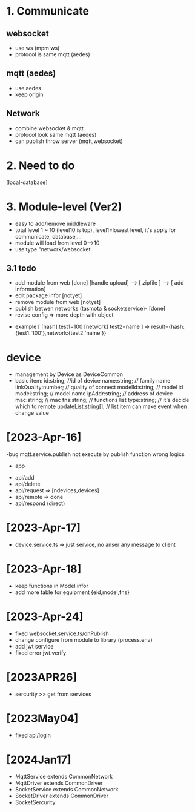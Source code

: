 # 1. Communicate
## websocket
- use ws (mpm ws)
- protocol is same mqtt (aedes)
## mqtt (aedes)
- use aedes
- keep origin
## Network
- combine websocket & mqtt
- protocol look same mqtt (aedes)
- can publish throw server (mqtt,websocket)
# 2. Need to do
[local-database]

# 3. Module-level (Ver2)
- easy to add/remove middleware
- total level 1 ~ 10 (level10 is top), level1=lowest level, it's apply for communicate, database,...
- module will load from level 0-->10
- use type "network/websocket
## 3.1 todo
- add module from web [done]
    [handle upload] --> [ zipfile ] --> [ add information]
- edit package infor [notyet]
- remove module from web [notyet]
- publish betwen networks (tasmota & socketservice)- [done]
- revise config => more depth with object 
+ example
[
    [hash]
    test1=100
    [network]
    test2=name
]
=> result={hash:{test1:'100'},network:{test2:'name'}}

# device
+ management by Device as DeviceCommon
+ basic item: 
    id:string;              //id of device
    name:string;            // family name
    linkQuality:number;     // quality of connect
    modelId:string;         // model id
    model:string;           // model name
    ipAddr:string;          // address of device
    mac:string;             // mac 
    fns:string;             // functions list
    type:string;            // it's decide which to remote
    updateList:string[];    // list item can make event when change value

# [2023-Apr-16]
-bug mqtt.service.publish not execute by publish function wrong logics
+ app
- api/add
- api/delete    
- api/request   => [ndevices,devices]
- api/remote    => done
- api/respond (direct)

# [2023-Apr-17]
- device.service.ts => just service, no anser any message to client

# [2023-Apr-18]
- keep functions in Model infor
- add more table for equipment {eid,model,fns}

# [2023-Apr-24]
- fixed websocket.service.ts/onPublish
- change configure from module to library (process.env)
- add jwt service
- fixed error jwt.verify

# [2023APR26]
- sercurity >> get from services
# [2023May04]
- fixed api/login

# [2024Jan17]
- MqttService extends CommonNetwork
- MqttDriver extends CommonDriver
- SocketService extends CommonNetwork
- SocketDriver extends CommonDriver
- SocketSercurity